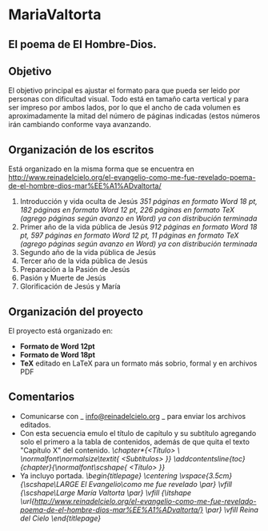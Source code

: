 # MariaValtorta
El poema de El Hombre-Dios.
--------------------------

## Objetivo

El objetivo principal es ajustar el formato para que pueda ser leido por personas con dificultad visual. Todo está en tamaño carta vertical y para ser impreso por ambos lados, por lo que el ancho de cada volumen es aproximadamente la mitad del número de páginas indicadas (estos números irán cambiando conforme vaya avanzando.

## Organización de los escritos

Está organizado en la misma forma que se encuentra en http://www.reinadelcielo.org/el-evangelio-como-me-fue-revelado-poema-de-el-hombre-dios-mar%EE%A1%ADvaltorta/

1. Introducción y vida oculta de Jesús _351 páginas en formato Word 18 pt, 182 páginas en formato Word 12 pt, 226 páginas en formato TeX (agrego páginas según avanzo en Word) ya con distribución terminada_
2. Primer año de la vida pública de Jesús _912 páginas en formato Word 18 pt, 597 páginas en formato Word 12 pt, 11 páginas en formato TeX (agrego páginas según avanzo en Word) ya con distribución terminada_
3. Segundo año de la vida pública de Jesús
4. Tercer año de la vida pública de Jesús
5. Preparación a la Pasión de Jesús
6. Pasión y Muerte de Jesús
7. Glorificación de Jesús y María

## Organización del proyecto

El proyecto está organizado en:
* **Formato de Word 12pt**
* **Formato de Word 18pt**
* **TeX** editado en LaTeX para un formato más sobrio, formal y en archivos PDF

## Comentarios
* Comunicarse con _ info@reinadelcielo.org _ para enviar los archivos editados.
* Con esta secuencia emulo el título de capítulo y su subtítulo agregando solo el primero a la tabla de contenidos, además de que quita el texto "Capítulo X" del contenido.
*\chapter\*{_<Título>_ \\ \normalfont\normalsize\textit{ _<Subtítulos>_ }} \addcontentsline{toc}{chapter}{\normalfont\scshape{ _<Título>_ }}*
* Ya incluyo portada.
*\begin{titlepage} \centering \vspace{3.5cm} {\scshape\LARGE El Evangelio\\como me fue revelado \par} \vfill {\scshape\Large María Valtorta \par} \vfill {\itshape \url{http://www.reinadelcielo.org/el-evangelio-como-me-fue-revelado-poema-de-el-hombre-dios-mar%EE%A1%ADvaltorta/} \par} \vfill Reina del Cielo \end{titlepage}*
